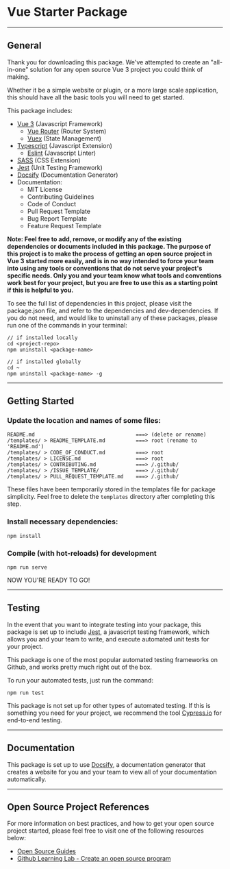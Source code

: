 # Vue Starter Package
<hr>

## General
Thank you for downloading this package. We've attempted to create an "all-in-one" solution for any
open source Vue 3 project you could think of making.

Whether it be a simple website or plugin, or a more large scale application, this should have all
the basic tools you will need to get started.

This package includes:
* [Vue 3](https://v3.vuejs.org/) (Javascript Framework)
    * [Vue Router](https://router.vuejs.org/) (Router System)
    * [Vuex](https://vuex.vuejs.org/) (State Management)
* [Typescript](https://www.typescriptlang.org/) (Javascript Extension)
    * [Eslint](https://eslint.org/) (Javascript Linter)
* [SASS](https://sass-lang.com/) (CSS Extension)
* [Jest](https://jestjs.io/) (Unit Testing Framework)
* [Docsify](https://docsify.js.org/#/) (Documentation Generator)
* Documentation:
    * MIT License
    * Contributing Guidelines
    * Code of Conduct
    * Pull Request Template
    * Bug Report Template
    * Feature Request Template

**Note: Feel free to add, remove, or modify any of the existing dependencies or documents included
in this package. The purpose of this project is to make the process of getting an open source
project in Vue 3 started more easily, and is in no way intended to force your team into using any
tools or conventions that do not serve your project's specific needs. Only you and your team know
what tools and conventions work best for your project, but you are free to use this as a starting
point if this is helpful to you.**

To see the full list of dependencies in this project, please visit the package.json file, and refer
to the dependencies and dev-dependencies. If you do not need, and would like to uninstall any of
these packages, please run one of the commands in your terminal:
```
// if installed locally
cd <project-repo>
npm uninstall <package-name>

// if installed globally
cd ~
npm uninstall <package-name> -g
```

<hr>

## Getting Started
### Update the location and names of some files:
```
README.md                                 ===> (delete or rename)
/templates/ > README_TEMPLATE.md          ===> root (rename to 'README.md')
/templates/ > CODE_OF_CONDUCT.md          ===> root
/templates/ > LICENSE.md                  ===> root
/templates/ > CONTRIBUTING.md             ===> /.github/
/templates/ > /ISSUE_TEMPLATE/            ===> /.github/
/templates/ > PULL_REQUEST_TEMPLATE.md    ===> /.github/
```
These files have been temporarily stored in the templates file for package simplicity.
Feel free to delete the `templates` directory after completing this step.

### Install necessary dependencies:
```
npm install
```

### Compile (with hot-reloads) for development
```
npm run serve
```

NOW YOU'RE READY TO GO!

<hr>

## Testing
In the event that you want to integrate testing into your package, this package is set up to include
[Jest](https://jestjs.io/), a javascript testing framework, which allows you and your team to write,
and execute automated unit tests for your project.

This package is one of the most popular automated testing frameworks on Github, and works pretty
much right out of the box.

To run your automated tests, just run the command:
```
npm run test
```

This package is not set up for other types of automated testing. If this is something you need for
your project, we recommend the tool [Cypress.io](https://www.cypress.io/) for end-to-end testing.

<hr>

## Documentation
This package is set up to use [Docsify](https://docsify.js.org/#/), a documentation generator that
creates a website for you and your team to view all of your documentation automatically.

<hr>

## Open Source Project References
For more information on best practices, and how to get your open source project started, please
feel free to visit one of the following resources below:

* [Open Source Guides](https://opensource.guide/starting-a-project/)
* [Github Learning Lab - Create an open source program](https://lab.github.com/githubtraining/create-an-open-source-program)
